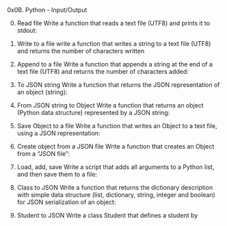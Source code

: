 0x0B. Python - Input/Output

0. Read file
Write a function that reads a text file (UTF8) and prints it to stdout:

1. Write to a file
write a function that writes a string to a text file (UTF8) and returns
 the number of characters written

2. Append to a file
Write a function that appends a string at the end of a text file
 (UTF8) and returns the number of characters added:

3. To JSON string
Write a function that returns the JSON representation of an object (string):

4. From JSON string to Object
Write a function that returns an object (Python data structure)
 represented by a JSON string:

5. Save Object to a file
Write a function that writes an Object to a text file, using a JSON representation:

6. Create object from a JSON file
Write a function that creates an Object from a “JSON file”:

7. Load, add, save
Write a script that adds all arguments to a Python list, and then save them to a file:

8. Class to JSON
Write a function that returns the dictionary description with simple data
 structure (list, dictionary, string, integer and boolean) for JSON serialization of an object:

9. Student to JSON
Write a class Student that defines a student by
